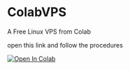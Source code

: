 # ColabVPS
A Free Linux VPS from Colab


open this link and follow the procedures

[![Open In Colab](https://colab.research.google.com/assets/colab-badge.svg)](https://colab.research.google.com/github/RulfEnco/ColabVPS)
